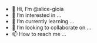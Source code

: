 - 👋 Hi, I’m @alice-gioia
- 👀 I’m interested in ...
- 🌱 I’m currently learning ...
- 💞️ I’m looking to collaborate on ...
- 📫 How to reach me ...

<!---
alice-gioia/alice-gioia is a ✨ special ✨ repository because its `README.md` (this file) appears on your GitHub profile.
You can click the Preview link to take a look at your changes.
--->
